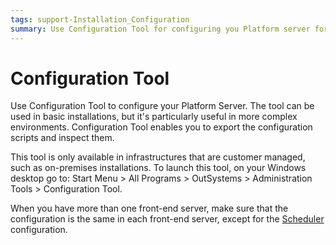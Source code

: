 ```yaml
---
tags: support-Installation_Configuration
summary: Use Configuration Tool for configuring you Platform server for on-premises installations.
---
```


# Configuration Tool

Use Configuration Tool to configure your Platform Server. The tool can be used in basic installations, but it's particularly useful in more complex environments. Configuration Tool enables you to export the configuration scripts and inspect them.

This tool is only available in infrastructures that are customer managed, such as on-premises installations. To launch this tool, on your Windows desktop go to: Start Menu > All Programs > OutSystems > Administration Tools > Configuration Tool.

When you have more than one front-end server, make sure that the configuration is the same in each front-end server, except for the [Scheduler](<tabs/scheduler.md>) configuration.
